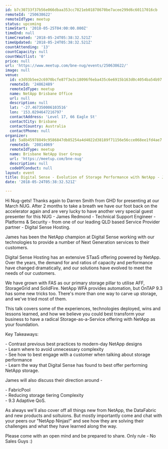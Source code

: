 ```yaml
---
id: b7c30733f37b56e066dbaa353cc7821eb01878670be7acee299d6c60117016cb
remoteId: '250638622'
remoteIdType: meetup
status: upcoming
timeStart: '2018-05-25T04:00:00.000Z'
timeEnd: null
timeCreated: '2018-05-24T05:38:32.521Z'
timeUpdated: '2018-05-24T05:38:32.521Z'
countAttending: '13'
countCapacity: null
countWaitlist: '0'
price: null
url: 'https://www.meetup.com/bne-nug/events/250638622/'
image: null
venue:
  id: e3d93b5ee2c6970bcfe87f3e3c18096f6eba435c6e6915b163d0c4054ba54b97
  remoteId: '24862489'
  remoteIdType: meetup
  name: NetApp Brisbane Office
  url: null
  description: null
  lat: '-27.467350006103516'
  lon: '153.0294647216797'
  contactAddress: 'Level 17, 66 Eagle St'
  contactCity: Brisbane
  contactCountry: Australia
  contactPhone: null
organizer:
  id: 5a8b45978849c9586847db85254a4d4022d38189f71156e56cce068ee1fd4ae7
  remoteId: '20814069'
  remoteIdType: meetup
  name: Brisbane NetApp User Group
  url: 'https://meetup.com/bne-nug'
  description: null
  codeOfConduct: null
layout: event
title: Digital Sense - Evolution of Storage Performance with NetApp - James Redmond
date: '2018-05-24T05:38:32.521Z'

---
```

<p>Hi Nug-gets! Thanks again to Darren Smith from GHD for presenting at our March NUG. After 2 months to take a breath we have our foot back on the accelerator again and are very lucky to have another very special guest presenter for this NUG - James Redmond - Technical Support Engineer - Platforms &amp; Security - from one of our leading QLD based Service Provider partner - Digital Sense Hosting.</p> <p>James has been the NetApp champion at Digital Sense working with our technologies to provide a number of Next Generation services to their customers.</p> <p>Digital Sense Hosting has an extensive STaaS offering powered by NetApp. Over the years, the demand for and ratios of capacity and performance have changed dramatically, and our solutions have evolved to meet the needs of our customers.</p> <p>We have grown with FAS as our primary storage pillar to utilise AFF, StorageGrid and SolidFire. NetApp WFA provides automation, but OnTAP 9.3 has some new tricks too. There's more than one way to carve up storage, and we've tried most of them.</p> <p>This talk covers some of the experiences, technologies deployed, wins and lessons learned, and how we believe you could best transform your business to have a radical Storage-as-a-Service offering with NetApp as your foundation.</p> <p>Key Takeaways:</p> <p>- Contrast previous best practices to modern-day NetApp designs<br/>- Learn where to avoid unnecessary complexity<br/>- See how to best engage with a customer when talking about storage performance<br/>- Learn the way that Digital Sense has found to best offer performing NetApp storage.</p> <p>James will also discuss their direction around -</p> <p>- FabricPool<br/>- Reducing storage tiering Complexity<br/>- 9.3 Adaptive QoS.</p> <p>As always we'll also cover off all things new from NetApp, the DataFabric and new products and soltuions. But mostly importantly come and chat with your peers our "NetApp Ninjas!" and see how they are solving their challenges and what they have learned along the way.</p> <p>Please come with an open mind and be prepared to share. Only rule - No Sales Guys :)</p>
